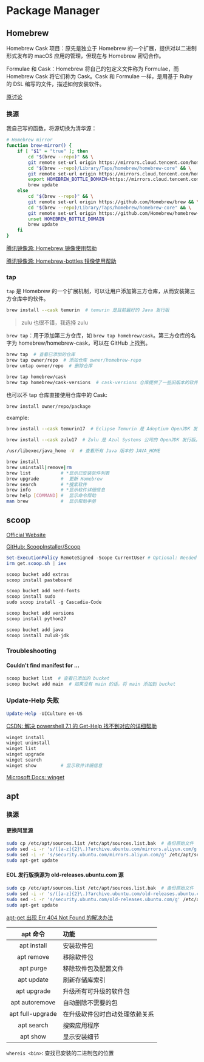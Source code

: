 # Package Manager

## Homebrew

Homebrew Cask 项目：原先是独立于 Homebrew 的一个扩展，提供对以二进制形式发布的 macOS 应用的管理，但现在与 Homebrew 密切合作。

Formulae 和 Cask：Homebrew 将自己的包定义文件称为 Formulae，而 Homebrew Cask 将它们称为 Cask。Cask 和 Formulae 一样，是用基于 Ruby 的 DSL 编写的文件，描述如何安装软件。

[原讨论](https://stackoverflow.com/questions/46403937/what-is-the-difference-between-brew-install-xxx-and-brew-cask-install-xxx)

### 换源

我自己写的函数，将源切换为清华源：

```sh
# Homebrew mirror
function brew-mirror() {
    if [ "$1" = "true" ]; then
        cd "$(brew --repo)" && \
        git remote set-url origin https://mirrors.cloud.tencent.com/homebrew/brew.git && \
        cd "$(brew --repo)/Library/Taps/homebrew/homebrew-core" && \
        git remote set-url origin https://mirrors.cloud.tencent.com/homebrew/homebrew-core.git && \
        export HOMEBREW_BOTTLE_DOMAIN=https://mirrors.cloud.tencent.com/homebrew-bottles
        brew update
    else
        cd "$(brew --repo)" && \
        git remote set-url origin https://github.com/Homebrew/brew && \
        cd "$(brew --repo)/Library/Taps/homebrew/homebrew-core" && \
        git remote set-url origin https://github.com/Homebrew/homebrew-core
        unset HOMEBREW_BOTTLE_DOMAIN
        brew update
    fi
}
```

[腾讯镜像源: Homebrew 镜像使用帮助](https://mirrors.cloud.tencent.com/help/homebrew.html)

[腾讯镜像源: Homebrew-bottles 镜像使用帮助](https://mirrors.cloud.tencent.com/help/homebrew-bottles.html)

### tap

`tap` 是 Homebrew 的一个扩展机制，可以让用户添加第三方仓库，从而安装第三方仓库中的软件。

```sh
brew install --cask temurin  # temurin 是目前最好的 Java 发行版
```

> zulu 也很不错，我选择 zulu

`brew tap`：用于添加第三方仓库，如 `brew tap homebrew/cask`。第三方仓库的名字为 homebrew/homebrew-cask，可以在 GitHub 上找到。

```sh
brew tap  # 查看已添加的仓库
brew tap owner/repo  # 添加仓库 owner/homebrew-repo
brew untap owner/repo  # 删除仓库
```

```sh
brew tap homebrew/cask
brew tap homebrew/cask-versions  # cask-versions 仓库提供了一些旧版本的软件
```

也可以不 tap 仓库直接使用仓库中的 Cask:

```sh
brew install owner/repo/package
```

example:

```sh
brew install --cask temurin17  # Eclipse Temurin 是 Adoptium OpenJDK 发行版的名称

brew install --cask zulu17  # Zulu 是 Azul Systems 公司的 OpenJDK 发行版。Zulu 是少数为 macOS/AArch64 架构提供 Java 8 支持的发行版之一

/usr/libexec/java_home -V  # 查看所有 Java 版本的 JAVA_HOME
```

```sh
brew install
brew uninstall|remove|rm
brew list           # *显示已安装软件列表
brew upgrade        #  更新 Homebrew
brew search         # *搜索软件
brew info           # *显示软件详细信息
brew help [COMMAND] #  显示命令帮助
man brew            #  显示帮助手册
```

## scoop

[Official Website](https://scoop.sh)

[GitHub: ScoopInstaller/Scoop](https://github.com/ScoopInstaller/Scoop)

```powershell
Set-ExecutionPolicy RemoteSigned -Scope CurrentUser # Optional: Needed to run a remote script the first time
irm get.scoop.sh | iex
```

```powershell
scoop bucket add extras
scoop install pasteboard

scoop bucket add nerd-fonts
scoop install sudo
sudo scoop install -g Cascadia-Code

scoop bucket add versions
scoop install python27

scoop bucket add java
scoop install zulu8-jdk
```

### Troubleshooting

#### Couldn't find manifest for ...

```powershell
scoop bucket list  # 查看已添加的 bucket
scoop buckwt add main  # 如果没有 main 的话，将 main 添加到 bucket
```

### Update-Help 失败

```powershell
Update-Help -UICulture en-US
```

[CSDN: 解决 powershell 7.1 的 Get-Help 找不到对应的详细帮助](https://blog.csdn.net/weixin_43590796/article/details/11015922)

```powershell
winget install
winget uninstall
winget list
winget upgrade
winget search
winget show         # 显示软件详细信息
```

[Microsoft Docs: winget](https://docs.microsoft.com/zh-cn/windows/package-manager/winget/)

## apt

### 换源

#### 更换阿里源

```sh
sudo cp /etc/apt/sources.list /etc/apt/sources.list.bak  # 备份原始文件
sudo sed -i -r 's/([a-z]{2}\.)?archive.ubuntu.com/mirrors.aliyun.com/g' /etc/apt/sources.list
sudo sed -i -r 's/security.ubuntu.com/mirrors.aliyun.com/g' /etc/apt/sources.list
sudo apt-get update
```

#### EOL 发行版换源为 old-releases.ubuntu.com 源

```sh
sudo cp /etc/apt/sources.list /etc/apt/sources.list.bak  # 备份原始文件
sudo sed -i -r 's/([a-z]{2}\.)?archive.ubuntu.com/old-releases.ubuntu.com/g' /etc/apt/sources.list
sudo sed -i -r 's/security.ubuntu.com/old-releases.ubuntu.com/g' /etc/apt/sources.list
sudo apt-get update
```

[apt-get 出现 Err 404 Not Found 的解决办法](https://www.cocobolo.top/linux/2019/04/26/apt-get%E5%87%BA%E7%8E%B0Err-404-Not-Found%E7%9A%84%E8%A7%A3%E5%86%B3%E5%8A%9E%E6%B3%95.html)

|     apt 命令     | 功能                           |
| :--------------: | :----------------------------- |
|   apt install    | 安装软件包                     |
|    apt remove    | 移除软件包                     |
|    apt purge     | 移除软件包及配置文件           |
|    apt update    | 刷新存储库索引                 |
|   apt upgrade    | 升级所有可升级的软件包         |
|  apt autoremove  | 自动删除不需要的包             |
| apt full-upgrade | 在升级软件包时自动处理依赖关系 |
|    apt search    | 搜索应用程序                   |
|     apt show     | 显示安装细节                   |

`whereis <bin>`: 查找已安装的二进制包的位置
